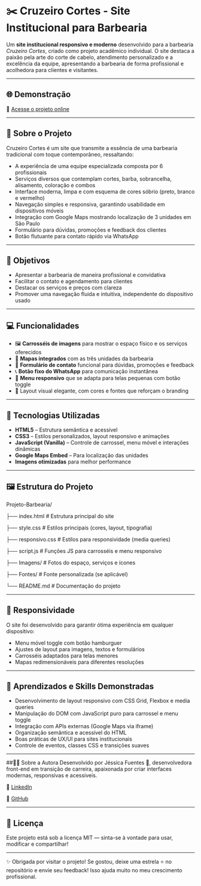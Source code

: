 # ✂️ Cruzeiro Cortes - Site Institucional para Barbearia

Um **site institucional responsivo e moderno** desenvolvido para a barbearia *Cruzeiro Cortes*, criado como projeto acadêmico individual. O site destaca a paixão pela arte do corte de cabelo, atendimento personalizado e a excelência da equipe, apresentando a barbearia de forma profissional e acolhedora para clientes e visitantes.

---

## 🌐 Demonstração
🔗 [Acesse o projeto online](https://jessica-fuentess.github.io/Site-Barbearia/)

---

## 🌟 Sobre o Projeto

Cruzeiro Cortes é um site que transmite a essência de uma barbearia tradicional com toque contemporâneo, ressaltando:

- A experiência de uma equipe especializada composta por 6 profissionais  
- Serviços diversos que contemplam cortes, barba, sobrancelha, alisamento, coloração e combos  
- Interface moderna, limpa e com esquema de cores sóbrio (preto, branco e vermelho)  
- Navegação simples e responsiva, garantindo usabilidade em dispositivos móveis  
- Integração com Google Maps mostrando localização de 3 unidades em São Paulo  
- Formulário para dúvidas, promoções e feedback dos clientes  
- Botão flutuante para contato rápido via WhatsApp  

---

## 🎯 Objetivos

- Apresentar a barbearia de maneira profissional e convidativa  
- Facilitar o contato e agendamento para clientes  
- Destacar os serviços e preços com clareza  
- Promover uma navegação fluida e intuitiva, independente do dispositivo usado  

---

## 💻 Funcionalidades

- 🖼️ **Carrosséis de imagens** para mostrar o espaço físico e os serviços oferecidos  
- 📍 **Mapas integrados** com as três unidades da barbearia  
- 📝 **Formulário de contato** funcional para dúvidas, promoções e feedback  
- 📞 **Botão fixo do WhatsApp** para comunicação instantânea  
- 📱 **Menu responsivo** que se adapta para telas pequenas com botão toggle  
- 🎨 Layout visual elegante, com cores e fontes que reforçam o branding  

---

## 🧰 Tecnologias Utilizadas

- **HTML5** – Estrutura semântica e acessível  
- **CSS3** – Estilos personalizados, layout responsivo e animações  
- **JavaScript (Vanilla)** – Controle de carrossel, menu móvel e interações dinâmicas  
- **Google Maps Embed** – Para localização das unidades  
- **Imagens otimizadas** para melhor performance  

---

## 🖼️ Estrutura do Projeto

Projeto-Barbearia/

├── index.html # Estrutura principal do site

├── style.css # Estilos principais (cores, layout, tipografia)

├── responsivo.css # Estilos para responsividade (media queries)

├── script.js # Funções JS para carrosséis e menu responsivo

├── Imagens/ # Fotos do espaço, serviços e ícones

├── Fontes/ # Fonte personalizada (se aplicável)

└── README.md # Documentação do projeto

---

## 📱 Responsividade

O site foi desenvolvido para garantir ótima experiência em qualquer dispositivo:

- Menu móvel toggle com botão hamburguer  
- Ajustes de layout para imagens, textos e formulários  
- Carrosséis adaptados para telas menores  
- Mapas redimensionáveis para diferentes resoluções  

---

## 🧠 Aprendizados e Skills Demonstradas

- Desenvolvimento de layout responsivo com CSS Grid, Flexbox e media queries  
- Manipulação do DOM com JavaScript puro para carrossel e menu toggle  
- Integração com APIs externas (Google Maps via iframe)  
- Organização semântica e acessível do HTML  
- Boas práticas de UX/UI para sites institucionais  
- Controle de eventos, classes CSS e transições suaves  

---

##👩‍💻 Sobre a Autora
Desenvolvido por Jéssica Fuentes 💜, desenvolvedora front-end em transição de carreira, apaixonada por criar interfaces modernas, responsivas e acessíveis.

🔗 [LinkedIn](https://www.linkedin.com/in/j%C3%A9ssica-fuentes/)

🔗 [GitHub](https://github.com/Jessica-Fuentess) 

---

## 📄 Licença

Este projeto está sob a licença MIT — sinta-se à vontade para usar, modificar e compartilhar!

---

✨ Obrigada por visitar o projeto! Se gostou, deixe uma estrela ⭐ no repositório e envie seu feedback! Isso ajuda muito no meu crescimento profissional.
